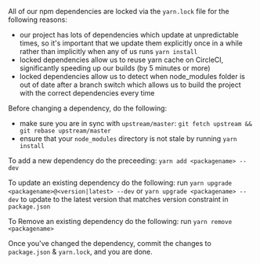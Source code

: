 All of our npm dependencies are locked via the `yarn.lock` file for the following reasons:

- our project has lots of dependencies which update at unpredictable times, so it's important that
  we update them explicitly once in a while rather than implicitly when any of us runs `yarn install`
- locked dependencies allow us to reuse yarn cache on CircleCI, significantly speeding up our builds
  (by 5 minutes or more)
- locked dependencies allow us to detect when node_modules folder is out of date after a branch switch
  which allows us to build the project with the correct dependencies every time

Before changing a dependency, do the following:

- make sure you are in sync with `upstream/master`: `git fetch upstream && git rebase upstream/master`
- ensure that your `node_modules` directory is not stale by running `yarn install`


To add a new dependency do the preceeding: `yarn add <packagename> --dev`

To update an existing dependency do the following: run `yarn upgrade <packagename>@<version|latest> --dev`
or `yarn upgrade <packagename> --dev` to update to the latest version that matches version constraint
in `package.json`

To Remove an existing dependency do the following: run `yarn remove <packagename>`

Once you've changed the dependency, commit the changes to `package.json` & `yarn.lock`, and you are done.
